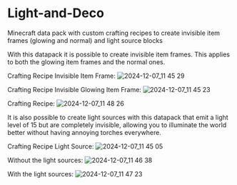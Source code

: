 # Light-and-Deco
Minecraft data pack with custom crafting recipes to create invisible item frames (glowing and normal) and light source blocks

With this datapack it is possible to create invisible item frames. This applies to both the glowing item frames and the normal ones.

Crafting Recipe Invisible Item Frame:
![2024-12-07_11 45 29](https://github.com/user-attachments/assets/d7640ad7-0df2-4836-9c5c-055c496edccd)

Crafting Recipe Invisible Glowing Item Frame:
![2024-12-07_11 45 23](https://github.com/user-attachments/assets/11ce7987-45ff-4442-a05e-76c2c4cc90a0)

Crafting Recipe:
![2024-12-07_11 48 26](https://github.com/user-attachments/assets/98b5bbeb-242f-4801-ad70-d649cd0d02d1)

It is also possible to create light sources with this datapack that emit a light level of 15 but are completely invisible, allowing you to illuminate the world better without having annoying torches everywhere.

Crafting Recipe Light Source:
![2024-12-07_11 45 05](https://github.com/user-attachments/assets/ef1e17de-7174-4222-baad-819d61da2270)

Without the light sources:
![2024-12-07_11 46 38](https://github.com/user-attachments/assets/5345708f-6ded-444b-8b45-793e5af06c62)

With the light sources:
![2024-12-07_11 47 23](https://github.com/user-attachments/assets/d4f652d9-c99c-44c0-ab09-9c827ba81a3e)
